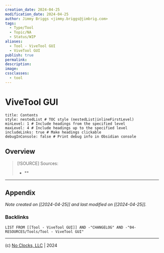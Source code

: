 ```yaml
---
creation_date: 2024-04-25
modification_date: 2024-04-25
author: Jimmy Briggs <jimmy.briggs@jimbrig.com>
tags:
  - Type/Tool
  - Topic/NA
  - Status/WIP
aliases:
  - Tool - ViveTool GUI
  - ViveTool GUI
publish: true
permalink:
description:
image:
cssclasses:
  - tool
---
```



# ViveTool GUI

```table-of-contents
title: Contents 
style: nestedList # TOC style (nestedList|inlineFirstLevel)
minLevel: 1 # Include headings from the specified level
maxLevel: 4 # Include headings up to the specified level
includeLinks: true # Make headings clickable
debugInConsole: false # Print debug info in Obsidian console
```

## Overview

> [!SOURCE] Sources:
> - **

***

## Appendix

*Note created on [[2024-04-25]] and last modified on [[2024-04-25]].*

### Backlinks

```dataview
LIST FROM [[Tool - ViveTool GUI]] AND -"CHANGELOG" AND -"04-RESOURCES/Tools/Tool - ViveTool GUI"
```

***

(c) [No Clocks, LLC](https://github.com/noclocks) | 2024